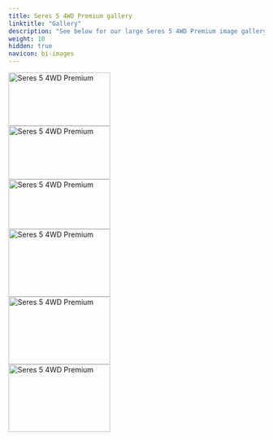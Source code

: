 ```yaml
---
title: Seres 5 4WD Premium gallery
linktitle: "Gallery"
description: "See below for our large Seres 5 4WD Premium image gallery. Click pictures for high-resolution versions."
weight: 10
hidden: true
navicon: bi-images
---
```

<!-- markdownlint-disable MD033 -->
<div class="row" id ="my-gallery">
<div class="pswp-grid-item col-12 col-md-6 col-lg-4">
<a href="https://media.evkx.net/multimedia/models/seres/5/5_4wd_premium/exterior_1.jpg"
data-pswp-src="https://media.evkx.net/multimedia/models/seres/5/5_4wd_premium/exterior_1.jpg"
data-pswp-width="1920"
data-pswp-height="1012" 
target="_blank">
<img src="https://media.evkx.net/multimedia/models/seres/5/5_4wd_premium/exterior_1_xst.jpg" alt="Seres 5 4WD Premium" width="200px" height="105px" />
</a>
</div>
<div class="pswp-grid-item col-12 col-md-6 col-lg-4">
<a href="https://media.evkx.net/multimedia/models/seres/5/5_4wd_premium/exterior_2.jpg"
data-pswp-src="https://media.evkx.net/multimedia/models/seres/5/5_4wd_premium/exterior_2.jpg"
data-pswp-width="1920"
data-pswp-height="1012" 
target="_blank">
<img src="https://media.evkx.net/multimedia/models/seres/5/5_4wd_premium/exterior_2_xst.jpg" alt="Seres 5 4WD Premium" width="200px" height="105px" />
</a>
</div>
<div class="pswp-grid-item col-12 col-md-6 col-lg-4">
<a href="https://media.evkx.net/multimedia/models/seres/5/5_4wd_premium/interior_1.jpg"
data-pswp-src="https://media.evkx.net/multimedia/models/seres/5/5_4wd_premium/interior_1.jpg"
data-pswp-width="1580"
data-pswp-height="778" 
target="_blank">
<img src="https://media.evkx.net/multimedia/models/seres/5/5_4wd_premium/interior_1_xst.jpg" alt="Seres 5 4WD Premium" width="200px" height="98px" />
</a>
</div>
<div class="pswp-grid-item col-12 col-md-6 col-lg-4">
<a href="https://media.evkx.net/multimedia/models/seres/5/5_4wd_premium/main_1.jpg"
data-pswp-src="https://media.evkx.net/multimedia/models/seres/5/5_4wd_premium/main_1.jpg"
data-pswp-width="2560"
data-pswp-height="1707" 
target="_blank">
<img src="https://media.evkx.net/multimedia/models/seres/5/5_4wd_premium/main_1_xst.jpg" alt="Seres 5 4WD Premium" width="200px" height="133px" />
</a>
</div>
<div class="pswp-grid-item col-12 col-md-6 col-lg-4">
<a href="https://media.evkx.net/multimedia/models/seres/5/5_4wd_premium/screens_1.jpg"
data-pswp-src="https://media.evkx.net/multimedia/models/seres/5/5_4wd_premium/screens_1.jpg"
data-pswp-width="2560"
data-pswp-height="1707" 
target="_blank">
<img src="https://media.evkx.net/multimedia/models/seres/5/5_4wd_premium/screens_1_xst.jpg" alt="Seres 5 4WD Premium" width="200px" height="133px" />
</a>
</div>
<div class="pswp-grid-item col-12 col-md-6 col-lg-4">
<a href="https://media.evkx.net/multimedia/models/seres/5/5_4wd_premium/screens_2.jpg"
data-pswp-src="https://media.evkx.net/multimedia/models/seres/5/5_4wd_premium/screens_2.jpg"
data-pswp-width="2560"
data-pswp-height="1707" 
target="_blank">
<img src="https://media.evkx.net/multimedia/models/seres/5/5_4wd_premium/screens_2_xst.jpg" alt="Seres 5 4WD Premium" width="200px" height="133px" />
</a>
</div>
</div>
<script type="module">
  import PhotoSwipeLightbox from '/js/photoswipe-lightbox.esm.js';
    const lightbox = new PhotoSwipeLightbox({
       gallery: '#my-gallery',
        children: 'a',
        pswpModule: () => import('/js/photoswipe.esm.js')
    });
lightbox.init();
</script>

